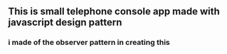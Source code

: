 ## This is small telephone console app made with javascript design pattern
### i made of the observer pattern in creating this
